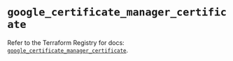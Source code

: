 # `google_certificate_manager_certificate`

Refer to the Terraform Registry for docs: [`google_certificate_manager_certificate`](https://registry.terraform.io/providers/hashicorp/google/5.27.0/docs/resources/certificate_manager_certificate).
